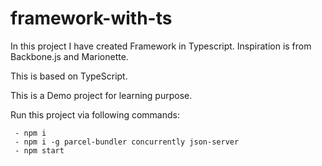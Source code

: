 # framework-with-ts

In this project I have created Framework in Typescript. Inspiration is from Backbone.js and Marionette.

This is based on TypeScript.

This is a Demo project for learning purpose.

Run this project via following commands:

```
 - npm i
 - npm i -g parcel-bundler concurrently json-server
 - npm start
```
